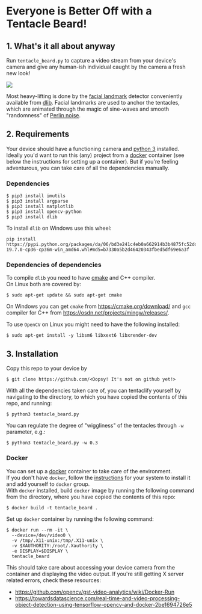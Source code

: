 # Everyone is Better Off with a Tentacle Beard!
## 1. What's it all about anyway

Run `tentacle_beard.py` to capture a video stream from your device's camera and give any human-ish individual caught by the camera a fresh new look!

<img src="imgs/tentacle_beard.gif"></img>

Most heavy-lifting is done by the [facial landmark](https://www.pyimagesearch.com/2017/04/03/facial-landmarks-dlib-opencv-python/) detector conveniently available from [dlib](https://pypi.org/project/dlib/). Facial landmarks are used to anchor the tentacles, which are animated through the magic of sine-waves and smooth "randomness" of [Perlin noise](https://en.wikipedia.org/wiki/Perlin_noise).

## 2. Requirements
Your device should have a functioning camera and [python 3](https://www.python.org/download/releases/3.0/) installed. </br>
Ideally you'd want to run this (any) project from a [docker](https://www.docker.com/) container (see below the instructions for setting up a container). But if you're feeling adventurous, you can take care of all the dependencies manually.

### Dependencies
```
$ pip3 install imutils
$ pip3 install argparse
$ pip3 install matplotlib
$ pip3 install opencv-python
$ pip3 install dlib
```

To install `dlib` on Windows use this wheel:
```
pip install https://pypi.python.org/packages/da/06/bd3e241c4eb0a662914b3b4875fc52dd176a9db0d4a2c915ac2ad8800e9e/dlib-19.7.0-cp36-cp36m-win_amd64.whl#md5=b7330a5b2d46420343fbed5df69e6a3f
```

### Dependencies of dependencies
To compile `dlib` you need to have [cmake](https://cmake.org/) and C++ compiler.</br>
On Linux both are covered by:
```
$ sudo apt-get update && sudo apt-get cmake
```
On Windows you can get `cmake` from https://cmake.org/download/ and `gcc` compiler for C++ from https://osdn.net/projects/mingw/releases/.

To use `OpenCV` on Linux you might need to have the following installed:
```
$ sudo apt-get install -y libsm6 libxext6 libxrender-dev
```

## 3. Installation
Copy this repo to your device by 
```
$ git clone https://github.com/<Oopsy! It's not on github yet!>
```

With all the dependencies taken care of, you can tentaclify yourself by navigating to the directory, to which you have copied the contents of this repo, and running:
```
$ python3 tentacle_beard.py
```

You can regulate the degree of "wiggliness" of the tentacles through `-w` parameter, e.g.:
```
$ python3 tentacle_beard.py -w 0.3
```

### Docker
You can set up a [docker](https://www.docker.com/) container to take care of the environment. </br>
If you don't have `docker`, follow the [instructions](https://docs.docker.com/install/) for your system to install it and add yourself to `docker` group.</br>
With `docker` installed, build `docker` image by running the following command from the directory, where you have copied the contents of this repo:
```
$ docker build -t tentacle_beard .
```

Set up `docker` container by running the following command:
```
$ docker run --rm -it \
  --device=/dev/video0 \
  -v /tmp/.X11-unix:/tmp/.X11-unix \
  -v $XAUTHORITY:/root/.Xauthority \
  -e DISPLAY=$DISPLAY \
  tentacle_beard
```

This should take care about accessing your device camera from the container and displaying the video output. If you're still getting X server related errors, check these resources:
- https://github.com/opencv/gst-video-analytics/wiki/Docker-Run
- https://towardsdatascience.com/real-time-and-video-processing-object-detection-using-tensorflow-opencv-and-docker-2be1694726e5
  